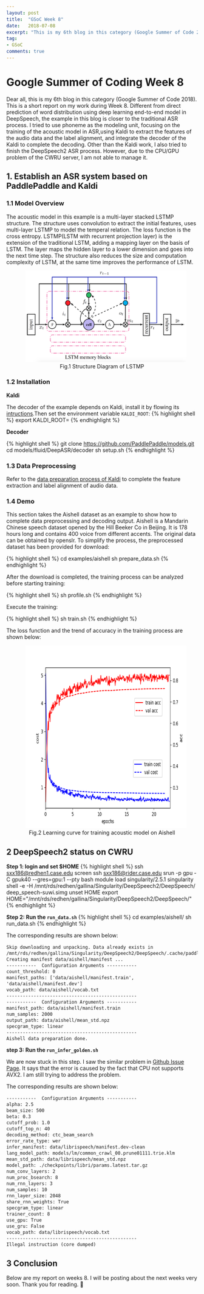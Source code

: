 ```yaml
---
layout: post
title:  "GSoC Week 8"
date:   2018-07-08
excerpt: "This is my 6th blog in this category (Google Summer of Code 2018). This is a short report on my work during Week 8. This week, I tried to use Kaldi to extract the features of the audio data and the label alignment."
tag:
- GSoC
comments: true
---
```


# Google Summer of Coding Week 8

Dear all, this is my 6th blog in this category (Google Summer of Code 2018). This is a short report on my work during Week 8. Different from direct prediction of word distribution using deep learning end-to-end model in DeepSpeech, the example in this blog is closer to the traditional ASR process. I tried to use phoneme as the modeling unit, focusing on the training of the acoustic model in ASR,using Kaldi to extract the features of the audio data and the label alignment, and integrate the decoder of the Kaldi to complete the decoding. Other than the Kaldi work, I also tried to finish the DeepSpeech2 ASR process. However, due to the CPU/GPU problem of the CWRU server, I am not able to manage it.

## 1. Establish an ASR system based on PaddlePaddle and Kaldi

### 1.1 Model Overview

The acoustic model in this example is a multi-layer stacked LSTMP structure. The structure uses convolution to extract the initial features, uses multi-layer LSTMP to model the temperal relation. The loss function is the cross entropy. LSTMP(LSTM with recurrent projection layer) is the extension of the traditional LSTM, adding a mapping layer on the basis of LSTM. The layer maps the hidden layer to a lower dimension and goes into the next time step. The structure also reduces the size and computation complexity of LSTM, at the same time improves the performance of LSTM.

<figure>
<p align="center">
<img src="../assets/img/lstmp.png" height=240 width=480 hspace='10'/> <br />
Fig.1 Structure Diagram of LSTMP
</p>
</figure>

### 1.2 Installation

**Kaldi**

The decoder of the example depends on Kaldi, install it by flowing its [intructions](https://github.com/kaldi-asr/kaldi).Then set the environment variable `KALDI_ROOT`:
{% highlight shell %}
export KALDI_ROOT=<Installation path of kaldi>
{% endhighlight %}

**Decoder**

{% highlight shell %}
git clone https://github.com/PaddlePaddle/models.git
cd models/fluid/DeepASR/decoder
sh setup.sh
{% endhighlight %}

### 1.3 Data Preprocessing
Refer to the [data preparation process of Kaldi](http://kaldi-asr.org/doc/data_prep.html) to complete the feature extraction and label alignment of audio data.

### 1.4 Demo
This section takes the Aishell dataset as an example to show how to complete data preprocessing and decoding output. Aishell is a Mandarin Chinese speech dataset opened by the Hill Beeker Co in Beijing. It is 178 hours long and contains 400 voice from different accents. The original data can be obtained by openslr. To simplify the process, the preprocessed dataset has been provided for download:

{% highlight shell %}
cd examples/aishell
sh prepare_data.sh
{% endhighlight %}

After the download is completed, the training process can be analyzed before starting training:

{% highlight shell %}
sh profile.sh
{% endhighlight %}

Execute the training:

{% highlight shell %}
sh train.sh
{% endhighlight %}

The loss function and the trend of accuracy in the training process are shown below:

<figure>
<p align="center">
<img src="../assets/img/learning_curve.png" height=480 width=640 hspace='10'/> <br />
Fig.2 Learning curve for training acoustic model on Aishell
</p>
</figure>


## 2 DeepSpeech2 status on CWRU
**Step 1: login and set $HOME**
{% highlight shell %}
ssh sxx186@redhen1.case.edu
screen
ssh sxx186@rider.case.edu
srun -p gpu -C gpuk40 --gres=gpu:1 --pty bash
module load singularity/2.5.1
singularity shell -e -H /mnt/rds/redhen/gallina/Singularity/DeepSpeech2/DeepSpeech/ deep_speech-suwi.simg
unset HOME
export HOME="/mnt/rds/redhen/gallina/Singularity/DeepSpeech2/DeepSpeech/"
{% endhighlight %}

**Step 2: Run the `run_data.sh`**
{% highlight shell %}
cd examples/aishell/
sh run_data.sh
{% endhighlight %}

The corresponding results are shown below:
```
Skip downloading and unpacking. Data already exists in /mnt/rds/redhen/gallina/Singularity/DeepSpeech2/DeepSpeech/.cache/paddle/dataset/speech/Aishell.
Creating manifest data/aishell/manifest ...
-----------  Configuration Arguments -----------
count_threshold: 0
manifest_paths: ['data/aishell/manifest.train', 'data/aishell/manifest.dev']
vocab_path: data/aishell/vocab.txt
------------------------------------------------
-----------  Configuration Arguments -----------
manifest_path: data/aishell/manifest.train
num_samples: 2000
output_path: data/aishell/mean_std.npz
specgram_type: linear
------------------------------------------------
Aishell data preparation done.
```
**step 3: Run the `run_infer_golden.sh`**

We are now stuck in this step. I saw the similar problem in [Github Issue Page](https://github.com/PaddlePaddle/DeepSpeech/issues/60). It says that the error is caused by the fact that CPU not supports 
AVX2. I am still trying to address the problem.

The corresponding results are shown below:
```
-----------  Configuration Arguments -----------
alpha: 2.5
beam_size: 500
beta: 0.3
cutoff_prob: 1.0
cutoff_top_n: 40
decoding_method: ctc_beam_search
error_rate_type: wer
infer_manifest: data/librispeech/manifest.dev-clean
lang_model_path: models/lm/common_crawl_00.prune01111.trie.klm
mean_std_path: data/librispeech/mean_std.npz
model_path: ./checkpoints/libri/params.latest.tar.gz
num_conv_layers: 2
num_proc_bsearch: 8
num_rnn_layers: 3
num_samples: 10
rnn_layer_size: 2048
share_rnn_weights: True
specgram_type: linear
trainer_count: 8
use_gpu: True
use_gru: False
vocab_path: data/librispeech/vocab.txt
------------------------------------------------
Illegal instruction (core dumped)
```
## 3 Conclusion
Below are my report on weeks 8. I will be posting about the next weeks very soon. Thank you for reading. 🙂
